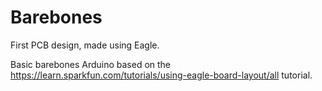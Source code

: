 # Barebones
First PCB design, made using Eagle.


Basic barebones Arduino based on the https://learn.sparkfun.com/tutorials/using-eagle-board-layout/all tutorial.
